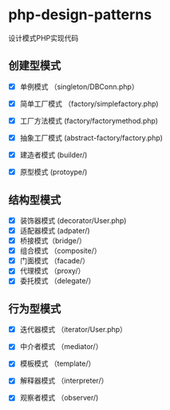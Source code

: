 # php-design-patterns

设计模式PHP实现代码

## 创建型模式

- [x] 单例模式 （singleton/DBConn.php）
- [x] 简单工厂模式 （factory/simplefactory.php)
- [x] 工厂方法模式  (factory/factorymethod.php)
- [x] 抽象工厂模式 (abstract-factory/factory.php)
- [x] 建造者模式 (builder/)
- [x] 原型模式 (protoype/)


## 结构型模式

- [x] 装饰器模式  (decorator/User.php)
- [x] 适配器模式  (adpater/)
- [x] 桥接模式（bridge/）
- [x] 组合模式 （composite/）
- [x] 门面模式 （facade/）
- [x] 代理模式 （proxy/）
- [x] 委托模式 （delegate/）

## 行为型模式

- [x] 迭代器模式  （iterator/User.php）
- [x] 中介者模式  （mediator/）
- [x] 模板模式  （template/）
- [x] 解释器模式 （interpreter/）
- [x] 观察者模式 （observer/)

